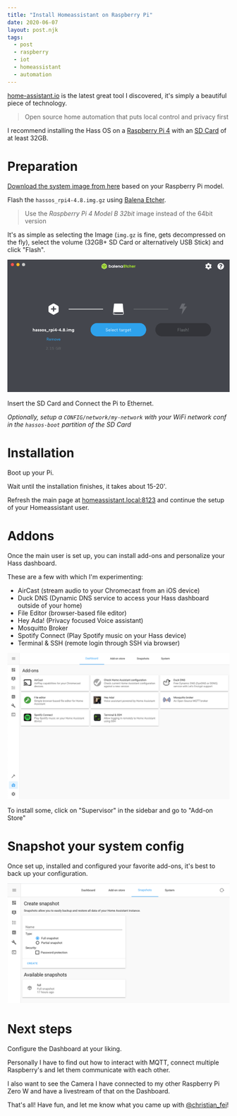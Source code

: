 ```yaml
---
title: "Install Homeassistant on Raspberry Pi"
date: 2020-06-07
layout: post.njk
tags:
  - post
  - raspberry
  - iot
  - homeassistant
  - automation
---
```


[home-assistant.io](https://www.home-assistant.io/) is the latest great tool I discovered, it's simply a beautiful piece of technology.

> Open source home automation that puts local control and privacy first

I recommend installing the Hass OS on a [Raspberry Pi 4](https://amzn.to/2zZl9Xj) with an [SD Card](https://amzn.to/2UjPxCt) of at least 32GB.

# Preparation

[Download the system image from here](https://www.home-assistant.io/hassio/installation/) based on your Raspberry Pi model.

Flash the `hassos_rpi4-4.8.img.gz` using [Balena Etcher](https://www.balena.io/etcher/).

> Use the *Raspberry Pi 4 Model B 32bit* image instead of the 64bit version

It's as simple as selecting the Image (`img.gz` is fine, gets decompressed on the fly), select the volume (32GB+ SD Card or alternatively USB Stick) and click "Flash".

![homeassistant](/assets/images/posts/homeassistant/etcher.png)

Insert the SD Card and Connect the Pi to Ethernet.

*Optionally, setup a `CONFIG/network/my-network` with your WiFi network conf in the `hassos-boot` partition of the SD Card*

# Installation

Boot up your Pi.

Wait until the installation finishes, it takes about 15-20'.

Refresh the main page at [homeassistant.local:8123](http://homeassistant.local:8123) and continue the setup of your Homeassistant user.

# Addons

Once the main user is set up, you can install add-ons and personalize your Hass dashboard.

These are a few with which I'm experimenting:

- AirCast (stream audio to your Chromecast from an iOS device)
- Duck DNS (Dynamic DNS service to access your Hass dashboard outside of your home)
- File Editor (browser-based file editor)
- Hey Ada! (Privacy focused Voice assistant)
- Mosquitto Broker
- Spotify Connect (Play Spotify music on your Hass device)
- Terminal & SSH (remote login through SSH via browser)

![addons](/assets/images/posts/homeassistant/addons.png)

To install some, click on "Supervisor" in the sidebar and go to "Add-on Store"

# Snapshot your system config

Once set up, installed and configured your favorite add-ons, it's best to back up your configuration.

![snapshot](/assets/images/posts/homeassistant/snapshot.png)

# Next steps

Configure the Dashboard at your liking.

Personally I have to find out how to interact with MQTT, connect multiple Raspberry's and let them communicate with each other.

I also want to see the Camera I have connected to my other Raspberry Pi Zero W and have a livestream of that on the Dashboard.

That's all! Have fun, and let me know what you came up with [@christian_fei](https://twitter.com/christian_fei)!
